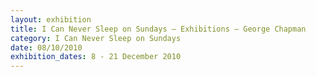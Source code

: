 ```yaml
---
layout: exhibition
title: I Can Never Sleep on Sundays — Exhibitions — George Chapman
category: I Can Never Sleep on Sundays
date: 08/10/2010
exhibition_dates: 8 - 21 December 2010
---
```

